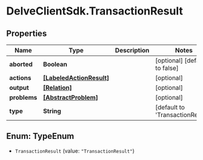 # DelveClientSdk.TransactionResult

## Properties

Name | Type | Description | Notes
------------ | ------------- | ------------- | -------------
**aborted** | **Boolean** |  | [optional] [default to false]
**actions** | [**[LabeledActionResult]**](LabeledActionResult.md) |  | [optional] 
**output** | [**[Relation]**](Relation.md) |  | [optional] 
**problems** | [**[AbstractProblem]**](AbstractProblem.md) |  | [optional] 
**type** | **String** |  | [default to &#39;TransactionResult&#39;]



## Enum: TypeEnum


* `TransactionResult` (value: `"TransactionResult"`)




